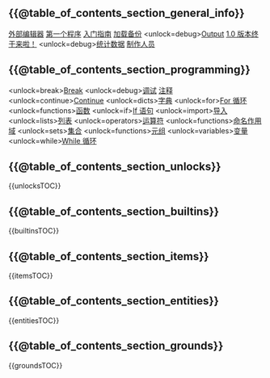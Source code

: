 ## {{@table_of_contents_section_general_info}}
[外部编辑器](docs/external_editor.md)      [第一个程序](docs/first_program.md)      [入门指南](docs/getting_started.md)      [加载备份](docs/backup.md)      <unlock=debug>[Output](docs/output.md)      </unlock>[1.0 版本终于来啦！](docs/patchnotes.md)      <unlock=debug>[统计数据](docs/stats.md)      </unlock>      [制作人员](docs/credits.md)

## {{@table_of_contents_section_programming}}
<unlock=break>[Break](docs/scripting/break.md)      </unlock><unlock=debug>[调试](docs/scripting/debug.md)      </unlock>[注释](docs/scripting/comments.md)      <unlock=continue>[Continue](docs/scripting/continue.md)      </unlock><unlock=dicts>[字典](docs/scripting/dicts.md)      </unlock><unlock=for>[For 循环](docs/scripting/for.md)      </unlock><unlock=functions>[函数](docs/scripting/functions.md)      </unlock><unlock=if>[If 语句](docs/scripting/if.md)      </unlock><unlock=import>[导入](docs/scripting/import.md)      </unlock><unlock=lists>[列表](docs/scripting/lists.md)      </unlock><unlock=operators>[运算符](docs/scripting/operators.md)      </unlock><unlock=functions>[命名作用域](docs/scripting/scopes.md)      </unlock><unlock=sets>[集合](docs/scripting/sets.md)      </unlock><unlock=functions>[元组](docs/scripting/tuples.md)      </unlock><unlock=variables>[变量](docs/scripting/variables.md)      </unlock><unlock=while>[While 循环](docs/scripting/while.md)      </unlock>

## {{@table_of_contents_section_unlocks}}
{{unlocksTOC}}

## {{@table_of_contents_section_builtins}}
{{builtinsTOC}}

## {{@table_of_contents_section_items}}
{{itemsTOC}}

## {{@table_of_contents_section_entities}}
{{entitiesTOC}}

## {{@table_of_contents_section_grounds}}
{{groundsTOC}}